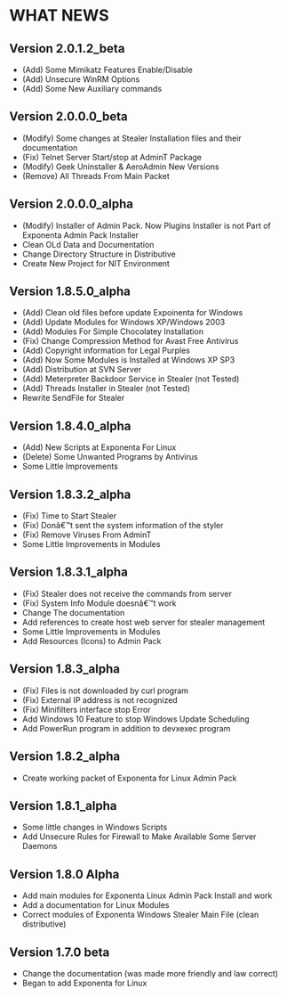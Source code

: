# WHAT NEWS

## Version 2.0.1.2\_beta

  - (Add) Some Mimikatz Features Enable/Disable
  - (Add) Unsecure WinRM Options
  - (Add) Some New Auxiliary commands

## Version 2.0.0.0\_beta

  - (Modify) Some changes at Stealer Installation files and their
    documentation
  - (Fix) Telnet Server Start/stop at AdminT Package
  - (Modify) Geek Uninstaller & AeroAdmin New Versions
  - (Remove) All Threads From Main Packet

## Version 2.0.0.0\_alpha

  - (Modify) Installer of Admin Pack. Now Plugins Installer is not Part
    of Exponenta Admin Pack Installer
  - Clean OLd Data and Documentation
  - Change Directory Structure in Distributive
  - Create New Project for NIT Environment

## Version 1.8.5.0\_alpha

  - (Add) Clean old files before update Expoinenta for Windows
  - (Add) Update Modules for Windows XP/Windows 2003
  - (Add) Modules For Simple Chocolatey Installation
  - (Fix) Change Compression Method for Avast Free Antivirus
  - (Add) Copyright information for Legal Purples
  - (Add) Now Some Modules is Installed at Windows XP SP3
  - (Add) Distribution at SVN Server
  - (Add) Meterpreter Backdoor Service in Stealer (not Tested)
  - (Add) Threads Installer in Stealer (not Tested)
  - Rewrite SendFile for Stealer

## Version 1.8.4.0\_alpha

  - (Add) New Scripts at Exponenta For Linux
  - (Delete) Some Unwanted Programs by Antivirus
  - Some Little Improvements

## Version 1.8.3.2\_alpha

  - (Fix) Time to Start Stealer
  - (Fix) Donâ€™t sent the system information of the styler
  - (Fix) Remove Viruses From AdminT
  - Some Little Improvements in Modules

## Version 1.8.3.1\_alpha

  - (Fix) Stealer does not receive the commands from server
  - (Fix) System Info Module doesnâ€™t work
  - Change The documentation
  - Add references to create host web server for stealer management
  - Some Little Improvements in Modules
  - Add Resources (Icons) to Admin Pack

## Version 1.8.3\_alpha

  - (Fix) Files is not downloaded by curl program
  - (Fix) External IP address is not recognized
  - (Fix) Minifilters interface stop Error
  - Add Windows 10 Feature to stop Windows Update Scheduling
  - Add PowerRun program in addition to devxexec program

## Version 1.8.2\_alpha

  - Create working packet of Exponenta for Linux Admin Pack

## Version 1.8.1\_alpha

  - Some little changes in Windows Scripts
  - Add Unsecure Rules for Firewall to Make Available Some Server
    Daemons

## Version 1.8.0 Alpha

  - Add main modules for Exponenta Linux Admin Pack Install and work
  - Add a documentation for Linux Modules
  - Correct modules of Exponenta Windows Stealer Main File (clean
    distributive)

## Version 1.7.0 beta

  - Change the documentation (was made more friendly and law correct)
  - Began to add Exponenta for Linux
